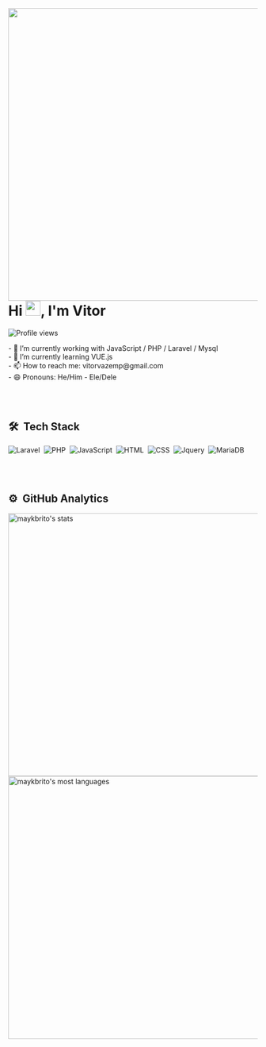 <img align="right" height="590em" src="https://raw.githubusercontent.com/gist/Vitoryu/e82d1856f87bf495e7cbb45b6bd55e53/raw/d4df3b2adb0f00f17e8b6fe66f8f7d12750cc672/githubcard.svg"/>


<h1 align="left">Hi <img src="https://raw.githubusercontent.com/kaueMarques/kaueMarques/master/hi.gif" height="30px">, I'm Vitor</h1>
<p align="left"> <img src="https://komarev.com/ghpvc/?username=Vitoryu&color=green" alt="Profile views" /> </p>
- 🔭 I’m currently working with JavaScript / PHP / Laravel / Mysql<br>
- 🌱 I’m currently learning VUE.js<br>
- 📫 How to reach me: vitorvazemp@gmail.com<br>
- 😄 Pronouns: He/Him - Ele/Dele<br>

<br><br>

## 🛠 &nbsp;Tech Stack

![Laravel](https://img.shields.io/badge/-Laravel-FF2D20?style=for-the-badge&logo=laravel&logoColor=white)&nbsp;
![PHP](https://img.shields.io/badge/PHP-777BB4?style=for-the-badge&logo=php&logoColor=white)&nbsp;
![JavaScript](https://img.shields.io/badge/JavaScript-F7DF1E?style=for-the-badge&logo=javascript&logoColor=black)&nbsp;
![HTML](https://img.shields.io/badge/HTML5-E34F26?style=for-the-badge&logo=html5&logoColor=white)&nbsp;
![CSS](https://img.shields.io/badge/CSS-239120?&style=for-the-badge&logo=css3&logoColor=white)&nbsp;
![Jquery](https://img.shields.io/badge/jQuery-0769AD?style=for-the-badge&logo=jquery&logoColor=white)&nbsp;
![MariaDB](https://img.shields.io/badge/MariaDB-003545?style=for-the-badge&logo=mariadb&logoColor=white)&nbsp;



<br><br>

## ⚙️ &nbsp;GitHub Analytics

<p align="left">
<img width="530em" src="https://github-readme-stats.vercel.app/api?username=Vitoryu&show_icons=true&theme=vision-friendly-dark" alt="maykbrito's stats"/>
<img width="530em" src="https://github-readme-stats.vercel.app/api/top-langs/?username=Vitoryu&layout=compact&theme=vision-friendly-dark" alt="maykbrito's most languages"/>
</p>

